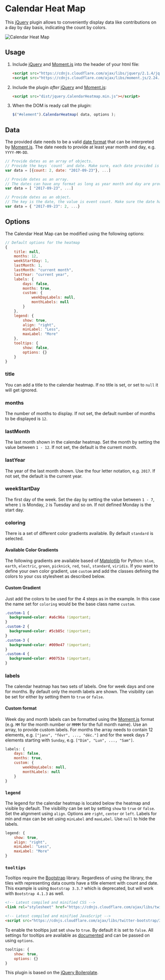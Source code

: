 # Calendar Heat Map

This [jQuery] plugin allows to conveniently display data like contributions on a day by day basis, indicating the count by colors.

![Calendar Heat Map](https://user-images.githubusercontent.com/6181737/33098032-04143994-ceda-11e7-9a05-47dbef561a70.png)

## Usage

1. Include [jQuery] and [Moment.js] into the header of your html file:

    ```html
    <script src="https://cdnjs.cloudflare.com/ajax/libs/jquery/2.1.4/jquery.min.js"></script>
    <script src="https://cdnjs.cloudflare.com/ajax/libs/moment.js/2.24.0/moment.min.js"></script>
    ```

2. Include the plugin *after* [jQuery] and [Moment.js]:

    ```html
    <script src="dist/jquery.CalendarHeatmap.min.js"></script>
    ```

3. When the DOM is ready call the plugin:

    ```JavaScript
    $("#element").CalendarHeatmap( data, options );
    ```

## Data

The provided date needs to be a valid [date format] that can be interpreted by [Moment.js].
The date needs to provide at least year month and day, e.g. `YYYY-MM-DD`.

```JavaScript
// Provide dates as an array of objects.
// Provide the keys `count` and date. Make sure, each date provided is unique for that day.
var data = [{count: 2, date: "2017-09-23"}, ...]

// Provide dates as an array.
// The dates can have any format as long as year month and day are provided.
var data = [ "2017-09-23", ...]

// Provide dates as an object.
// The key is the date, the value is event count. Make sure the date has this format: `YYYY-MM-DD`
var data = { "2017-09-23": 2, ...}
```

## Options

The Calendar Heat Map can be modified using the following options:

```JavaScript
// Default options for the heatmap
{
    title: null,
    months: 12,
    weekStartDay: 1,
    lastMonth: 1,
    lastMonth: "current month",
    lastYear: "current year",
    labels: {
        days: false,
        months: true,
        custom: {
            weekDayLabels: null,
            monthLabels: null
        }
    },
    legend: {
        show: true,
        align: "right",
        minLabel: "Less",
        maxLabel: "More"
    },
    tooltips: {
        show: false,
        options: {}
    }
}
```

### title

You can add a title to the calendar heatmap. If no title is set, or set to `null` it will get ignored.

### months

The number of months to display. If not set, the default number of months to be displayed is `12`.

### lastMonth

The last month shown in the calendar heatmap. Set the month by setting the value between `1 - 12`. If not set, the default is the current month.

### lastYear

The year of the last month shown. Use the four letter notation, e.g. `2017`. If not set, the default is the current year.

### weekStartDay

The first day of the week. Set the day by setting the value between `1 - 7`, where `1` is Monday, `2` is Tuesday and so on. If not defined Monday is the start day.

### coloring

There is a set of different color gradients available. By default `standard` is selected.

#### Available Color Gradients

The following gradients are available based of [Matplotlib] for Python: `blue`, `earth`, `electric`, `green`, `picknick`, `red`, `teal`, `standard`, `viridis`. If you want to define your own color gradient, use `custom` and add the classes defining the colors to your css stylesheet as described below.

#### Custom Gradient
Just add the colors to be used for the 4 steps as in the example. In this case the name set for `coloring` would be the base class name `custom`.

```css
.custom-1 {
  background-color: #a6c96a !important;
}
.custom-2 {
  background-color: #5cb85c !important;
}
.custom-3 {
  background-color: #009e47 !important;
}
.custom-4 {
  background-color: #00753a !important;
}
```

### labels

The calendar heatmap has two sets of labels. One for week days and one for months. By default only the month labels are shown. The visibility can be set for either by setting them to `true` or `false`.

#### Custom format

Week day and month labels can be formatted using the [Moment.js] format (e.g. `MM` for the month number or `MMMM` for the full month name). Use an array, to provide custom labels. For months the array needs to contain 12 elements, e.g. `["janv", "févr", ..., "déc."]` and for the week days 7 elements starting with `Sunday`, e.g. `["Dim", "Lun", ..., "Sam"]`.

```JavaScript
labels: {
    days: false,
    months: true,
    custom: {
        weekDayLabels: null,
        monthLabels: null
    }
}
```

### `legend`

The legend for the calendar heatmap is located below the heatmap and visible by default. The visibility can be set by setting `show` to `true` or `false`. Set the alignment using `align`. Options are `right`, `center` or `left`. Labels for min and max can be set using `minLabel` and `maxLabel`. Use `null` to hide the labels.

```JavaScript
legend: {
    show: true,
    align: "right",
    minLabel: "Less",
    maxLabel: "More"
}
```

### `tooltips`

Tooltips require the [Bootstrap] library. Regardless of using the library, the tiles with representing data counts have a title element with count and date. This example is using `Bootstrap 3.3.7` which is deprecated, but will work with `Bootstrap 4.1.3` as well.

```html
<!-- Latest compiled and minified CSS -->
<link rel="stylesheet" href="https://cdnjs.cloudflare.com/ajax/libs/twitter-bootstrap/3.3.7/css/bootstrap.min.css">

<!-- Latest compiled and minified JavaScript -->
<script src="https://cdnjs.cloudflare.com/ajax/libs/twitter-bootstrap/3.3.7/js/bootstrap.min.js"></script>
```

To enable the tooltips just set `show` to `true`. By default it is set to `false`. All settings for tooltips are available as [documented][tooltip-documentation] and can be passed on using `options`.

```JavaScript
tooltips: {
    show: true,
    options: {}
}
```

This plugin is based on the [jQuery Boilerplate](https://github.com/jquery-boilerplate/jquery-boilerplate).

[Moment.js]: https://momentjs.com/
[date format]: https://momentjs.com/docs/#/parsing/string/
[jQuery]: https://jquery.com/
[Bootstrap]: https://getbootstrap.com/
[tooltip-documentation]: https://getbootstrap.com/docs/3.3/javascript/#tooltips
[Matplotlib]: https://matplotlib.org/tutorials/colors/colormaps.html?highlight=gradients#miscellaneous
